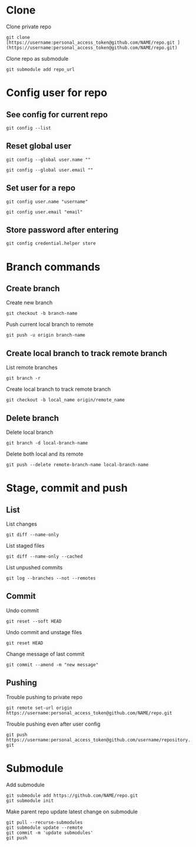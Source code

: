 # Clone

Clone private repo

`git clone [https://username:personal_access_token@github.com/NAME/repo.git
](https://username:personal_access_token@github.com/NAME/repo.git)`

Clone repo as submodule

`git submodule add repo_url`

# Config user for repo

## See config for current repo

`git config --list`

## Reset global user

 `git config --global user.name ""`
 
`git config --global user.email ""`

## Set user for a repo

`git config user.name "username"`

`git config user.email "email"`

## Store password after entering

`git config credential.helper store`

# Branch commands

## Create branch

Create new branch

`git checkout -b branch-name`

Push current local branch to remote

`git push -u origin branch-name`

## Create local branch to track remote branch

List remote branches

`git branch -r`

Create local branch to track remote branch

`git checkout -b local_name origin/remote_name`

## Delete branch

Delete local branch

`git branch -d local-branch-name`

Delete both local and its remote

`git push --delete remote-branch-name local-branch-name`

# Stage, commit and push

## List

List changes

`git diff --name-only`

List staged files

`git diff --name-only --cached`

List unpushed commits

`git log --branches --not --remotes`

## Commit

Undo commit

`git reset --soft HEAD`

Undo commit and unstage files

`git reset HEAD`

Change message of last commit

`git commit --amend -m "new message"`

## Pushing

Trouble pushing to private repo

`git remote set-url origin https://username:personal_access_token@github.com/NAME/repo.git`

Trouble pushing even after user config

`git push https://username:personal_access_token@github.com/username/repository.git`

# Submodule

Add submodule

    git submodule add https://github.com/NAME/repo.git
    git submodule init

Make parent repo update latest change on submodule

    git pull --recurse-submodules
    git submodule update --remote
    git commit -m 'update submodules'
    git push

